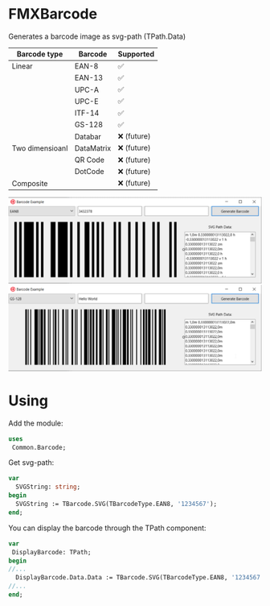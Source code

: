 # FMXBarcode
Generates a barcode image as svg-path (TPath.Data)

| Barcode type | Barcode | Supported          |
| --------------- | ----------- | ------------------ |
| Linear          | EAN-8       | :white_check_mark: |
|                 | EAN-13      | :white_check_mark: |
|                 | UPC-A       | :white_check_mark: |
|                 | UPC-E       | :white_check_mark: |
|                 | ITF-14      | :white_check_mark: |
|                 | GS-128      | :white_check_mark: |
|                 | Databar     | :x: (future)       |
| Two dimensioanl | DataMatrix  | :x: (future)       |
|                 | QR Code     | :x: (future)       |
|                 | DotCode     | :x: (future)       |
| Composite       |             | :x: (future)       |

![EAN8](/Example/screens/BarcodeExample_EAN8.png) 
![EAN8](/Example/screens/BarcodeExample_GS128.png)

# Using
Add the module:
```pascal
uses
 Common.Barcode;
```

Get svg-path:
```pascal
var
  SVGString: string;
begin
  SVGString := TBarcode.SVG(TBarcodeType.EAN8, '1234567');
end;
```

You can display the barcode through the TPath component: 
```pascal
var
 DisplayBarcode: TPath;
begin
//...
  DisplayBarcode.Data.Data := TBarcode.SVG(TBarcodeType.EAN8, '1234567');
//...
end;
```
